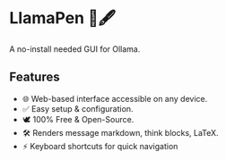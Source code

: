 # LlamaPen 🦙🖋️

A no-install needed GUI for Ollama.

## Features

- 🌐 Web-based interface accessible on any device.
- ✅ Easy setup & configuration.
- 🕊️ 100% Free & Open-Source.
- 🛠️ Renders message markdown, think blocks, LaTeX.
- ⚡ Keyboard shortcuts for quick navigation